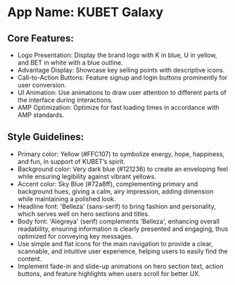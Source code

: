 # **App Name**: KUBET Galaxy

## Core Features:

- Logo Presentation: Display the brand logo with K in blue, U in yellow, and BET in white with a blue outline.
- Advantage Display: Showcase key selling points with descriptive icons.
- Call-to-Action Buttons: Feature signup and login buttons prominently for user conversion.
- UI Animation: Use animations to draw user attention to different parts of the interface during interactions.
- AMP Optimization: Optimize for fast loading times in accordance with AMP standards.

## Style Guidelines:

- Primary color: Yellow (#FFC107) to symbolize energy, hope, happiness, and fun, in support of KUBET’s spirit.
- Background color: Very dark blue (#121236) to create an enveloping feel while ensuring legibility against vibrant yellows.
- Accent color: Sky Blue (#72a8ff), complementing primary and background hues, giving a calm, airy impression, adding dimension while maintaining a polished look.
- Headline font: 'Belleza' (sans-serif) to bring fashion and personality, which serves well on hero sections and titles.
- Body font: 'Alegreya' (serif) complements 'Belleza', enhancing overall readability, ensuring information is clearly presented and engaging, thus optimized for conveying key messages.
- Use simple and flat icons for the main navigation to provide a clear, scannable, and intuitive user experience, helping users to easily find the content.
- Implement fade-in and slide-up animations on hero section text, action buttons, and feature highlights when users scroll for better UX.
